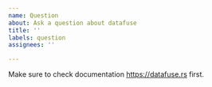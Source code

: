 ```yaml
---
name: Question
about: Ask a question about datafuse
title: ''
labels: question
assignees: ''

---
```


Make sure to check documentation https://datafuse.rs first. 